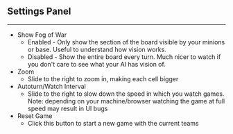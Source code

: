 ﻿## Settings Panel

***

- Show Fog of War
	- Enabled - Only show the section of the board visible by your minions or base. Useful to understand how vision works.
	- Disabled - Show the entire board every turn. Much nicer to watch if you don't care to see what your AI has vision of.
- Zoom
	- Slide to the right to zoom in, making each cell bigger
- Autoturn/Watch Interval
	- Slide to the right to slow down the speed in which you watch games. Note: depending on your machine/browser watching the game at full speed may result in UI bugs
- Reset Game
	- Click this button to start a new game with the current teams